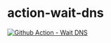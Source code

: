 # action-wait-dns

[![Github Action - Wait DNS](https://github.com/BGarber42/action-wait-dns-resolve/actions/workflows/main.yml/badge.svg)](https://github.com/BGarber42/action-wait-dns-resolve/actions/workflows/main.yml)
